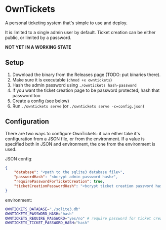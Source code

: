 # OwnTickets
A personal ticketing system that's simple to use and deploy.

It is limited to a single admin user by default. Ticket creation can be either public, or limited by a password.

**NOT YET IN A WORKING STATE**

## Setup
1. Download the binary from the Releases page (TODO: put binaries there).
2. Make sure it is executable (`chmod +x owntickets`)
2. Hash the admin password using `./owntickets hash-password`
3. If you want the ticket creation page to be password protected, hash that password too
4. Create a config (see below)
5. Run `./owntickets serve` (or `./owntickets serve -c=config.json`)

## Configuration
There are two ways to configure OwnTickets: it can either take it's configuration from a JSON file, or from the environment. If a value is specified both in JSON and environment, the one from the environment is used.

JSON config:

```json
{
    "database": "<path to the sqlite3 database file>",
    "passwordHash": "<bcrypt admin password hash>",
    "requirePasswordForTicketCreation": true,
    "ticketCreationPasswordHash": "<bcrypt ticket creation password hash>"
}
```

environment:
```bash
OWNTICKETS_DATABASE="./sqlite3.db"
OWNTICKETS_PASSWORD_HASH="hash"
OWNTICKETS_REQUIRE_PASSWORD="yes/no" # require password for ticket creation
OWNTICKETS_TICKET_PASSWORD_HASH="hash"
```